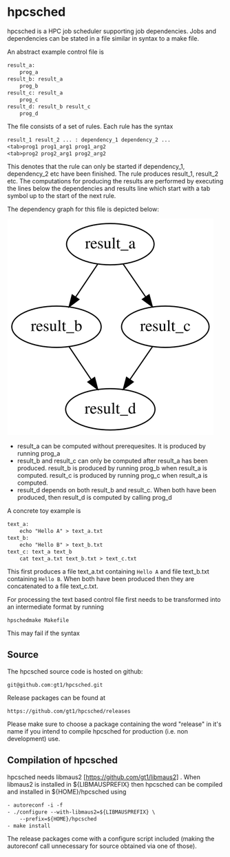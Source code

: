 # hpcsched
hpcsched is a HPC job scheduler supporting job dependencies. Jobs and
dependencies can be stated in a file similar in syntax to a make file.

An abstract example control file is

```
result_a:
	prog_a
result_b: result_a
	prog_b
result_c: result_a
	prog_c
result_d: result_b result_c
	prog_d
```

The file consists of a set of rules. Each rule has the syntax

```
result_1 result_2 ... : dependency_1 dependency_2 ...
<tab>prog1 prog1_arg1 prog1_arg2
<tab>prog2 prog2_arg1 prog2_arg2
```

This denotes that the rule can only be started if dependency_1, dependency_2
etc have been finished. The rule produces result_1, result_2 etc. The
computations for producing the results are performed by executing the lines
below the dependencies and results line which start with a tab symbol up to
the start of the next rule.

The dependency graph for this file is depicted below:

![Image of dependency graph](https://raw.githubusercontent.com/gt1/hpcsched/master/doc/depgraph.svg?sanitize=true)

- result_a can be computed without prerequesites. It is produced by running prog_a
- result_b and result_c can only be computed after result_a has been produced. result_b is produced by running prog_b when result_a is computed. result_c is produced by running prog_c when result_a is computed.
- result_d depends on both result_b and result_c. When both have been produced, then result_d is computed by calling prog_d

A concrete toy example is

```
text_a:
	echo "Hello A" > text_a.txt
text_b:
	echo "Hello B" > text_b.txt
text_c: text_a text_b
	cat text_a.txt text_b.txt > text_c.txt
```

This first produces a file text_a.txt containing `Hello A` and file text_b.txt
containing `Hello B`. When both have been produced then they are
concatenated to a file text_c.txt.

For processing the text based control file first needs to be transformed
into an intermediate format by running

```
hpschedmake Makefile
```

This may fail if the syntax 

Source
------

The hpcsched source code is hosted on github:

	git@github.com:gt1/hpcsched.git

Release packages can be found at

	https://github.com/gt1/hpcsched/releases

Please make sure to choose a package containing the word "release" in it's name if you
intend to compile hpcsched for production (i.e. non development) use.

Compilation of hpcsched
-------------------------

hpcsched needs libmaus2 [https://github.com/gt1/libmaus2] . When libmaus2
is installed in ${LIBMAUSPREFIX} then hpcsched can be compiled and
installed in ${HOME}/hpcsched using

	- autoreconf -i -f
	- ./configure --with-libmaus2=${LIBMAUSPREFIX} \
		--prefix=${HOME}/hpcsched
	- make install

The release packages come with a configure script included (making the autoreconf call unnecessary for source obtained via one of those).
